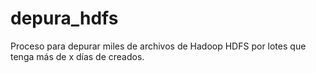# depura_hdfs
Proceso para depurar miles de archivos de Hadoop HDFS por lotes que tenga más de x días de creados. 
